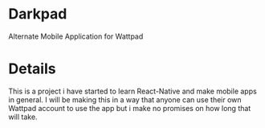 # Darkpad

Alternate Mobile Application for Wattpad

# Details

This is a project i have started to learn React-Native and make mobile apps in general.
I will be making this in a way that anyone can use their own Wattpad account to use the app but i make no promises on how long that will take.